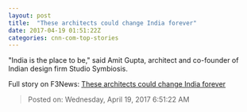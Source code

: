 ```yaml
---
layout: post
title:  "These architects could change India forever"
date: 2017-04-19 01:51:22Z
categories: cnn-com-top-stories
---
```


"India is the place to be," said Amit Gupta, architect and co-founder of Indian design firm Studio Symbiosis.


Full story on F3News: [These architects could change India forever](http://www.f3nws.com/n/JJg3bH)

> Posted on: Wednesday, April 19, 2017 6:51:22 AM

